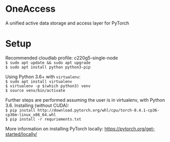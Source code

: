 # OneAccess
A unified active data storage and access layer for PyTorch

# Setup
Recommended cloudlab profile: c220g5-single-node  
`$ sudo apt update && sudo apt upgrade`  
`$ sudo apt install python python3-pip`  

Using Python 3.6+ with `virtualenv`:  
`$ sudo apt install virtualenv`  
`$ virtualenv -p $(which python3) venv`  
`$ source venv/bin/activate`  

Further steps are performed assuming the user is in virtualenv, with Python 3.6.
Installing (without CUDA):  
`$ pip install http://download.pytorch.org/whl/cpu/torch-0.4.1-cp36-cp36m-linux_x86_64.whl`  
`$ pip install -r requriements.txt`  

More information on installing PyTorch locally:
https://pytorch.org/get-started/locally/
